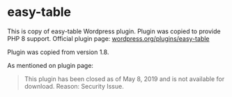 # easy-table

This is copy of easy-table Wordpress plugin. Plugin was copied to provide 
PHP 8 support. Official plugin page: [wordpress.org/plugins/easy-table](https://wordpress.org/plugins/easy-table)

Plugin was copied from version 1.8.

As mentioned on plugin page:
> This plugin has been closed as of May 8, 2019 and is not available for 
> download. Reason: Security Issue.
